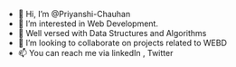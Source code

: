 - 👋 Hi, I’m @Priyanshi-Chauhan
- 👀 I’m interested in Web Development. 
- 🌱 Well versed with Data Structures and Algorithms
- 💞️ I’m looking to collaborate on projects related to WEBD
- 📫 You can reach me via linkedIn , Twitter

<!---
Priyanshi-Chauhan/Priyanshi-Chauhan is a ✨ special ✨ repository because its `README.md` (this file) appears on your GitHub profile.
You can click the Preview link to take a look at your changes.
--->
